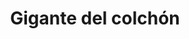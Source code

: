 ---
title: "Gigante del colchón"
url: /sant-feliu-de-llobregat/gigante-del-colchon/
shop: Betten
---